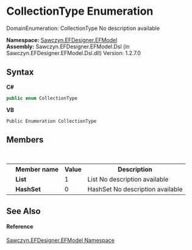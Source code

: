 # CollectionType Enumeration
 

DomainEnumeration: CollectionType No description available

**Namespace:**&nbsp;<a href="N_Sawczyn_EFDesigner_EFModel">Sawczyn.EFDesigner.EFModel</a><br />**Assembly:**&nbsp;Sawczyn.EFDesigner.EFModel.Dsl (in Sawczyn.EFDesigner.EFModel.Dsl.dll) Version: 1.2.7.0

## Syntax

**C#**<br />
``` C#
public enum CollectionType
```

**VB**<br />
``` VB
Public Enumeration CollectionType
```


## Members
&nbsp;<table><tr><th></th><th>Member name</th><th>Value</th><th>Description</th></tr><tr><td /><td target="F:Sawczyn.EFDesigner.EFModel.CollectionType.List">**List**</td><td>1</td><td>List No description available</td></tr><tr><td /><td target="F:Sawczyn.EFDesigner.EFModel.CollectionType.HashSet">**HashSet**</td><td>0</td><td>HashSet No description available</td></tr></table>

## See Also


#### Reference
<a href="N_Sawczyn_EFDesigner_EFModel">Sawczyn.EFDesigner.EFModel Namespace</a><br />